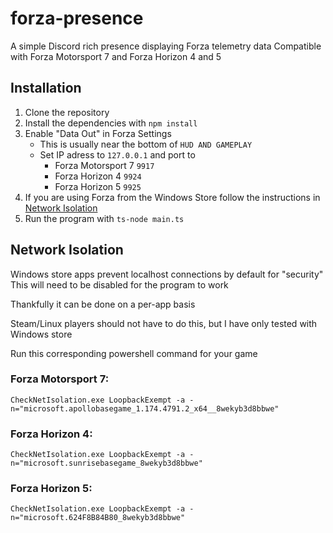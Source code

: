 # forza-presence

A simple Discord rich presence displaying Forza telemetry data
Compatible with Forza Motorsport 7 and Forza Horizon 4 and 5

## Installation

1. Clone the repository
2. Install the dependencies with `npm install`
3. Enable "Data Out" in Forza Settings
    - This is usually near the bottom of `HUD AND GAMEPLAY`
    - Set IP adress to `127.0.0.1` and port to
        - Forza Motorsport 7 `9917`
        - Forza Horizon 4 `9924`
        - Forza Horizon 5 `9925`
4. If you are using Forza from the Windows Store follow the instructions in [Network Isolation](#network-isolation)
5. Run the program with `ts-node main.ts`

## Network Isolation

Windows store apps prevent localhost connections by default for "security"
This will need to be disabled for the program to work

Thankfully it can be done on a per-app basis

Steam/Linux players should not have to do this, but I have only tested with Windows store

Run this corresponding powershell command for your game

### Forza Motorsport 7:

```
CheckNetIsolation.exe LoopbackExempt -a -n="microsoft.apollobasegame_1.174.4791.2_x64__8wekyb3d8bbwe"
```

### Forza Horizon 4:

```
CheckNetIsolation.exe LoopbackExempt -a -n="microsoft.sunrisebasegame_8wekyb3d8bbwe"
```

### Forza Horizon 5:

```
CheckNetIsolation.exe LoopbackExempt -a -n="microsoft.624F8B84B80_8wekyb3d8bbwe"
```
